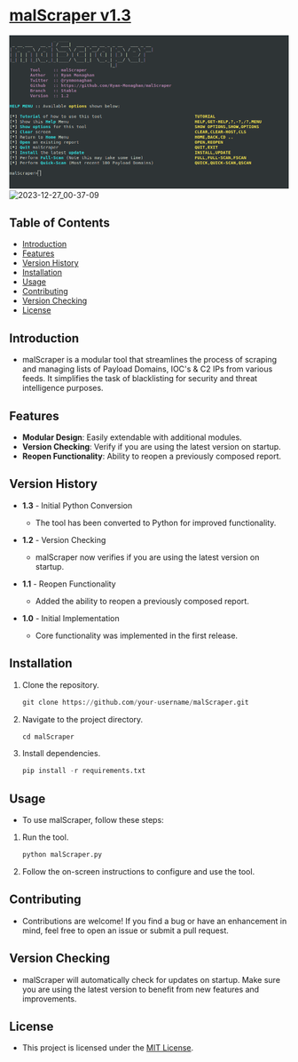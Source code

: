[malScraper v1.3](https://ryan-monaghan.github.io/malScraper/)
===============
![malScraper Screenshot](https://raw.githubusercontent.com/Ryan-Monaghan/ryanmonaghan.github.io/master/Screenshot%20from%202020-01-23%2014-21-06.png)
![2023-12-27_00-37-09](https://github.com/Ryan-Monaghan/malScraper/assets/8824673/5a2fa461-6b67-4070-8df0-cd8c41901fe6)
## Table of Contents
- [Introduction](#introduction)
- [Features](#features)
- [Version History](#version-history)
- [Installation](#installation)
- [Usage](#usage)
- [Contributing](#contributing)
- [Version Checking](#version-checking)
- [License](#license)

## Introduction
- malScraper is a modular tool that streamlines the process of scraping and managing lists of Payload Domains, IOC's & C2 IPs from various feeds. It simplifies the task of blacklisting for security and threat intelligence purposes.

## Features
- **Modular Design**: Easily extendable with additional modules.
- **Version Checking**: Verify if you are using the latest version on startup.
- **Reopen Functionality**: Ability to reopen a previously composed report.

## Version History
- **1.3** - Initial Python Conversion
  - The tool has been converted to Python for improved functionality.

- **1.2** - Version Checking
  - malScraper now verifies if you are using the latest version on startup.

- **1.1** - Reopen Functionality
  - Added the ability to reopen a previously composed report.

- **1.0** - Initial Implementation
  - Core functionality was implemented in the first release.

## Installation
1. Clone the repository.
   ```python
   git clone https://github.com/your-username/malScraper.git
2. Navigate to the project directory.
   ```python
   cd malScraper
3. Install dependencies.
   ```python
   pip install -r requirements.txt

## Usage
- To use malScraper, follow these steps:

1. Run the tool.
   ```python
   python malScraper.py
2. Follow the on-screen instructions to configure and use the tool.

## Contributing
- Contributions are welcome! If you find a bug or have an enhancement in mind, feel free to open an issue or submit a pull request.

## Version Checking
- malScraper will automatically check for updates on startup. Make sure you are using the latest version to benefit from new features and improvements.

## License
- This project is licensed under the [MIT License](https://github.com/Ryan-Monaghan/malScraper/blob/master/LICENSE).
